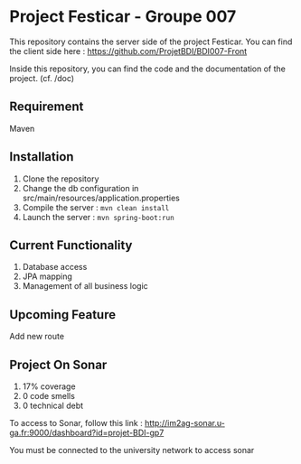 # Project Festicar - Groupe 007
This repository contains the server side of the project Festicar.
You can find the client side here : https://github.com/ProjetBDI/BDI007-Front

Inside this repository, you can find the code and the documentation of the project. (cf. /doc)

## Requirement
Maven


## Installation
1. Clone the repository
2. Change the db configuration in src/main/resources/application.properties
3. Compile the server : `mvn clean install`
4. Launch the server : `mvn spring-boot:run`


## Current Functionality
1. Database access
2. JPA mapping
3. Management of all business logic

## Upcoming Feature
Add new route

## Project On Sonar
1. 17% coverage 
2. 0 code smells
3. 0 technical debt

To access to Sonar, follow this link : http://im2ag-sonar.u-ga.fr:9000/dashboard?id=projet-BDI-gp7

You must be connected to the university network to access sonar
